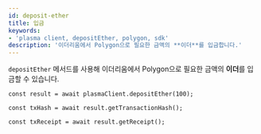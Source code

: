 ```yaml
---
id: deposit-ether
title: 입금
keywords:
- 'plasma client, depositEther, polygon, sdk'
description: '이더리움에서 Polygon으로 필요한 금액의 **이더**를 입금합니다.'
---
```


`depositEther` 메서드를 사용해 이더리움에서 Polygon으로 필요한 금액의 **이더**를 입금할 수 있습니다.

```
const result = await plasmaClient.depositEther(100);

const txHash = await result.getTransactionHash();

const txReceipt = await result.getReceipt();

```
